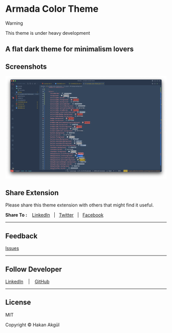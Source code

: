 # Armada Color Theme

> [!WARNING]
> This theme is under heavy development

## A flat dark theme for minimalism lovers

## Screenshots

![Screenshot](./images/screenshot.png)

## Share Extension

Please share this theme extension with others that might find it useful.  

__Share To :__ &nbsp;&nbsp; [LinkedIn](https://www.linkedin.com/shareArticle?mini=true&url=https://marketplace.visualstudio.com/items?itemname=hakan-akgul.armada) &nbsp;&nbsp;|&nbsp;&nbsp; [Twitter](https://twitter.com/intent/tweet?url=https://marketplace.visualstudio.com/items?itemname=hakan-akgul.armada) &nbsp;&nbsp;|&nbsp;&nbsp; [Facebook](https://www.facebook.com/sharer/sharer.php?u=https://marketplace.visualstudio.com/items?itemname=hakan-akgul.armada)

---

## Feedback

[Issues](https://github.com/hakan-akgul/armada/issues)

---

## Follow Developer

[LinkedIn](https://www.linkedin.com/in/hakan-akgül) &nbsp;&nbsp; | &nbsp;&nbsp; [GitHub](https://github.com/hakan-akgul/)

---

## License

MIT

Copyright &copy; Hakan Akgül
